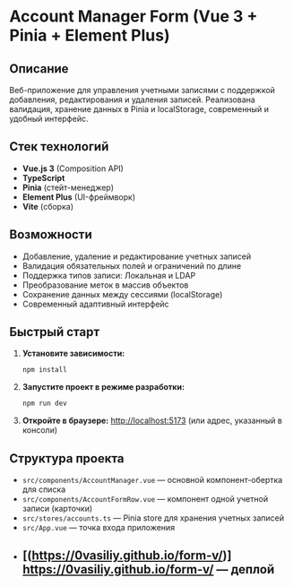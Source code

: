 # Account Manager Form (Vue 3 + Pinia + Element Plus)

## Описание

Веб-приложение для управления учетными записями с поддержкой добавления, редактирования и удаления записей. Реализована валидация, хранение данных в Pinia и localStorage, современный и удобный интерфейс.

## Стек технологий
- **Vue.js 3** (Composition API)
- **TypeScript**
- **Pinia** (стейт-менеджер)
- **Element Plus** (UI-фреймворк)
- **Vite** (сборка)

## Возможности
- Добавление, удаление и редактирование учетных записей
- Валидация обязательных полей и ограничений по длине
- Поддержка типов записи: Локальная и LDAP
- Преобразование меток в массив объектов
- Сохранение данных между сессиями (localStorage)
- Современный адаптивный интерфейс

## Быстрый старт

1. **Установите зависимости:**
   ```bash
   npm install
   ```
2. **Запустите проект в режиме разработки:**
   ```bash
   npm run dev
   ```
3. **Откройте в браузере:**
   [http://localhost:5173](http://localhost:5173) (или адрес, указанный в консоли)

## Структура проекта
- `src/components/AccountManager.vue` — основной компонент-обертка для списка
- `src/components/AccountFormRow.vue` — компонент одной учетной записи (карточки)
- `src/stores/accounts.ts` — Pinia store для хранения учетных записей
- `src/App.vue` — точка входа приложения
- ## [(https://0vasiliy.github.io/form-v/)] https://0vasiliy.github.io/form-v/ — деплой



